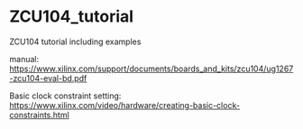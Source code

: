 # ZCU104_tutorial
ZCU104 tutorial including examples

manual:
https://www.xilinx.com/support/documents/boards_and_kits/zcu104/ug1267-zcu104-eval-bd.pdf

Basic clock constraint setting:
https://www.xilinx.com/video/hardware/creating-basic-clock-constraints.html
